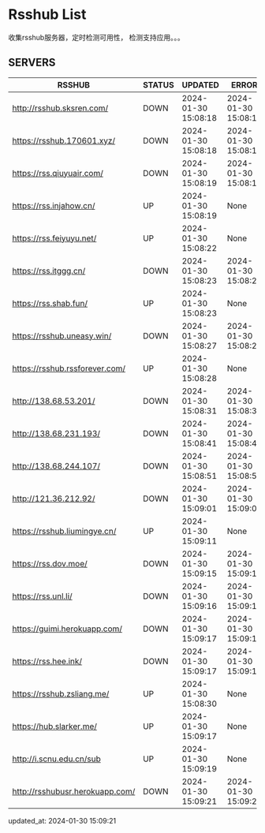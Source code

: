 # Rsshub List

收集rsshub服务器，定时检测可用性， 检测支持应用。。。


## SERVERS

|  RSSHUB   | STATUS  | UPDATED  | ERROR  | TWITTER |  
|  ----  | ----  | ----  | ----  | ---- |  
| http://rsshub.sksren.com/ | DOWN | 2024-01-30 15:08:18 | 2024-01-30 15:08:18 |  
| https://rsshub.170601.xyz/ | DOWN | 2024-01-30 15:08:18 | 2024-01-30 15:08:18 |  
| https://rss.qiuyuair.com/ | DOWN | 2024-01-30 15:08:19 | 2024-01-30 15:08:19 |  
| https://rss.injahow.cn/ | UP | 2024-01-30 15:08:19 | None ||  
| https://rss.feiyuyu.net/ | UP | 2024-01-30 15:08:22 | None ||  
| https://rss.itggg.cn/ | DOWN | 2024-01-30 15:08:23 | 2024-01-30 15:08:23 |  
| https://rss.shab.fun/ | UP | 2024-01-30 15:08:23 | None ||  
| https://rsshub.uneasy.win/ | DOWN | 2024-01-30 15:08:27 | 2024-01-30 15:08:27 |  
| https://rsshub.rssforever.com/ | UP | 2024-01-30 15:08:28 | None ||  
| http://138.68.53.201/ | DOWN | 2024-01-30 15:08:31 | 2024-01-30 15:08:31 |  
| http://138.68.231.193/ | DOWN | 2024-01-30 15:08:41 | 2024-01-30 15:08:41 |  
| http://138.68.244.107/ | DOWN | 2024-01-30 15:08:51 | 2024-01-30 15:08:51 |  
| http://121.36.212.92/ | DOWN | 2024-01-30 15:09:01 | 2024-01-30 15:09:01 |  
| https://rsshub.liumingye.cn/ | UP | 2024-01-30 15:09:11 | None ||  
| https://rss.dov.moe/ | DOWN | 2024-01-30 15:09:15 | 2024-01-30 15:09:15 |  
| https://rss.unl.li/ | DOWN | 2024-01-30 15:09:16 | 2024-01-30 15:09:16 |  
| https://guimi.herokuapp.com/ | DOWN | 2024-01-30 15:09:17 | 2024-01-30 15:09:17 |  
| https://rss.hee.ink/ | DOWN | 2024-01-30 15:09:17 | 2024-01-30 15:09:17 |  
| https://rsshub.zsliang.me/ | UP | 2024-01-30 15:08:30 | None |OK|  
| https://hub.slarker.me/ | UP | 2024-01-30 15:09:17 | None ||  
| http://i.scnu.edu.cn/sub | UP | 2024-01-30 15:09:19 | None ||  
| http://rsshubusr.herokuapp.com/ | DOWN | 2024-01-30 15:09:21 | 2024-01-30 15:09:21 |  
  

updated_at: 2024-01-30 15:09:21  
